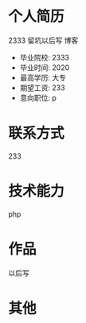 # 个人简历
2333 留坑以后写 博客
 * 毕业院校: 2333
 * 毕业时间: 2020
 * 最高学历: 大专
 * 期望工资: 233 
 * 意向职位: p
 
# 联系方式
233
# 技术能力
php
# 作品
以后写
# 其他
